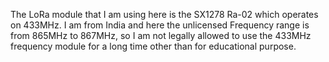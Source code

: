 The LoRa module that I am using here is the SX1278 Ra-02 which operates on 433MHz. I am from India and here the unlicensed Frequency range is from 865MHz to 867MHz, 
so I am not legally allowed to use the 433MHz frequency module for a long time other than for educational purpose.
